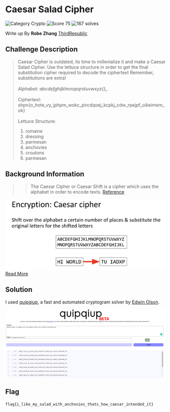 # Caesar Salad Cipher
![Category Crypto](https://img.shields.io/badge/category-crypto-%23d98817.svg?longCache=true&style=popout)
![Score 75](https://img.shields.io/badge/score-75-brightgreen.svg?longCache=true&style=popout)
![167 solves](https://img.shields.io/badge/solves-167-%2317a2b8.svg?longCache=true&style=popout)

Write up By
**Robe Zhang** [ThirdRepublic](https://github.com/ThirdRepublic)

## Challenge Description
> Caesar Cipher is outdated, its time to millenialize it and make a Caesar Salad Cipher. Use the lettuce structure in order to get the final substitution cipher required to decode the ciphertext Remember, substitutions are extra! <br /> <br />
*Alphabet: abcdefghijklmnopqrstuvwxyz{}_* <br /> <br />
Ciphertext: shpn{o_hote_vy_jphpm_wokc_pircdqoej_kcpkj_cdw_rpejpf_oikeimem_ok} <br /> <br />
Lettuce Structure: <br />
> 1. romaine
> 2. dressing
> 3. parmesan
> 4. anchovies
> 5. croutons
> 6. parmesan

## Background Information
>> The Caesar Cipher or Caesar Shift is a cipher which uses the alphabet in order to encode texts. [Reference](https://ctf101.org/cryptography/what-is-caesar-cipher-rot-13/)

![screenshot](basic.PNG) <br />
[Read More](https://en.wikipedia.org/wiki/Caesar_cipher)

## Solution
I used [quipqiup](https://www.quipqiup.com/), a fast and automated cryptogram solver by [Edwin Olson](https://april.eecs.umich.edu/people/ebolson/).

![screenshot](solution.PNG) <br />

## Flag
```
flag{i_like_my_salad_with_anchovies_thats_how_caesar_intended_it}
```